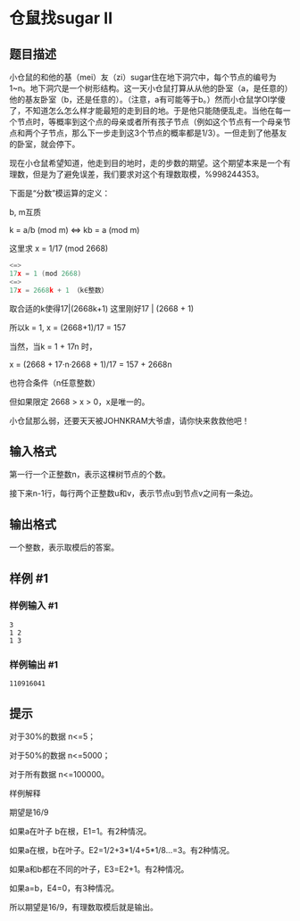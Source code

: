 # 仓鼠找sugar II

## 题目描述

小仓鼠的和他的基（mei）友（zi）sugar住在地下洞穴中，每个节点的编号为1~n。地下洞穴是一个树形结构。这一天小仓鼠打算从从他的卧室（a，是任意的）他的基友卧室（b，还是任意的）。（注意，a有可能等于b。）然而小仓鼠学OI学傻了，不知道怎么怎么样才能最短的走到目的地。于是他只能随便乱走。当他在每一个节点时，等概率到这个点的母亲或者所有孩子节点（例如这个节点有一个母亲节点和两个子节点，那么下一步走到这3个节点的概率都是1/3）。一但走到了他基友的卧室，就会停下。

现在小仓鼠希望知道，他走到目的地时，走的步数的期望。这个期望本来是一个有理数，但是为了避免误差，我们要求对这个有理数取模，%998244353。

下面是“分数”模运算的定义：

b, m互质


k = a/b (mod m) <=> kb = a (mod m)

这里求 x = 1/17 (mod 2668)


```cpp
<=>
17x = 1 (mod 2668)
<=>
17x = 2668k + 1 （k∈整数）
```
取合适的k使得17|(2668k+1)
这里刚好17 | (2668 + 1)

所以k = 1, x = (2668+1)/17 = 157


当然，当k = 1 + 17n 时，

x = (2668 + 17·n·2668 + 1)/17 = 157 + 2668n

也符合条件（n任意整数）


但如果限定 2668 > x > 0，x是唯一的。



小仓鼠那么弱，还要天天被JOHNKRAM大爷虐，请你快来救救他吧！


## 输入格式

第一行一个正整数n，表示这棵树节点的个数。

接下来n-1行，每行两个正整数u和v，表示节点u到节点v之间有一条边。


## 输出格式

一个整数，表示取模后的答案。


## 样例 #1

### 样例输入 #1
```
3
1 2
1 3
```

### 样例输出 #1

```
110916041
```

## 提示

对于30%的数据 n<=5；

对于50%的数据 n<=5000；

对于所有数据 n<=100000。


样例解释

期望是16/9

如果a在叶子 b在根，E1=1。有2种情况。

如果a在根，b在叶子。E2=1/2+3\*1/4+5\*1/8...=3。有2种情况。

如果a和b都在不同的叶子，E3=E2+1。有2种情况。

如果a=b，E4=0，有3种情况。

所以期望是16/9，有理数取模后就是输出。

